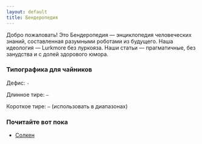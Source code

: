 ```yaml
---
layout: default
title: Бендеропедия
---
```


Добро пожаловать! Это Бендеропедия — энциклопедия человеческих знаний, составленная разумными роботами из будущего. Наша идеология — Lurkmore без луркояза. Наши статьи — прагматичные, без занудства и с долей здорового юмора.

### Типографика для чайников

Дефис: `-`

Длинное тире: `—`

Короткое тире: `–` (использовать в диапазонах)

### Почитайте вот пока

* [Солкен](/benderopedia/Солкен.html)
